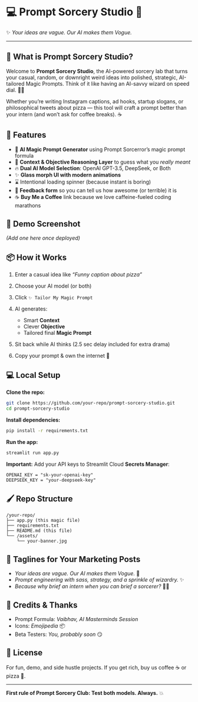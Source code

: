 # 💻 Prompt Sorcery Studio 🎡

✨ *Your ideas are vague. Our AI makes them Vogue.*

---

## 🚀 What is Prompt Sorcery Studio?

Welcome to **Prompt Sorcery Studio**, the AI-powered sorcery lab that turns your casual, random, or downright weird ideas into polished, strategic, AI-tailored Magic Prompts. Think of it like having an AI-savvy wizard on speed dial. 🧙‍♂️

Whether you’re writing Instagram captions, ad hooks, startup slogans, or philosophical tweets about pizza — this tool will craft a prompt better than your intern (and won’t ask for coffee breaks). ☕

## 🎨 Features

* 🎁 **AI Magic Prompt Generator** using Prompt Sorcerror’s magic prompt formula
* 🧠 **Context & Objective Reasoning Layer** to guess what you *really meant*
* 🔥 **Dual AI Model Selection**: OpenAI GPT-3.5, DeepSeek, or Both
* ✨ **Glass morph UI with modern animations**
* ⌛ Intentional loading spinner (because instant is boring)
* 📝 **Feedback form** so you can tell us how awesome (or terrible) it is
* ☕ **Buy Me a Coffee** link because we love caffeine-fueled coding marathons

## 📸 Demo Screenshot

*(Add one here once deployed)*

## 📦 How it Works

1. Enter a casual idea like *“Funny caption about pizza”*
2. Choose your AI model (or both)
3. Click `✨ Tailor My Magic Prompt`
4. AI generates:

   * Smart **Context**
   * Clever **Objective**
   * Tailored final **Magic Prompt**
5. Sit back while AI thinks (2.5 sec delay included for extra drama)
6. Copy your prompt & own the internet 🎉

## 💻 Local Setup

**Clone the repo:**

```bash
git clone https://github.com/your-repo/prompt-sorcery-studio.git
cd prompt-sorcery-studio
```

**Install dependencies:**

```bash
pip install -r requirements.txt
```

**Run the app:**

```bash
streamlit run app.py
```

**Important:**
Add your API keys to Streamlit Cloud **Secrets Manager**:

```
OPENAI_KEY = "sk-your-openai-key"
DEEPSEEK_KEY = "your-deepseek-key"
```

## 🖌️ Repo Structure

```
/your-repo/
├── app.py (this magic file)
├── requirements.txt
├── README.md (this file)
└── /assets/
    └── your-banner.jpg
```

## 📣 Taglines for Your Marketing Posts

* *Your ideas are vague. Our AI makes them Vogue.* 💅
* *Prompt engineering with sass, strategy, and a sprinkle of wizardry.* ✨
* *Because why brief an intern when you can brief a sorcerer?* 🧙‍♂️

## 💖 Credits & Thanks

* Prompt Formula: *Vaibhav, AI Masterminds Session*
* Icons: *Emojipedia* 📦
* Beta Testers: *You, probably soon* 😏

## 📄 License

For fun, demo, and side hustle projects. If you get rich, buy us coffee ☕ or pizza 🍕.

---

**First rule of Prompt Sorcery Club: Test both models. Always.** 💥

